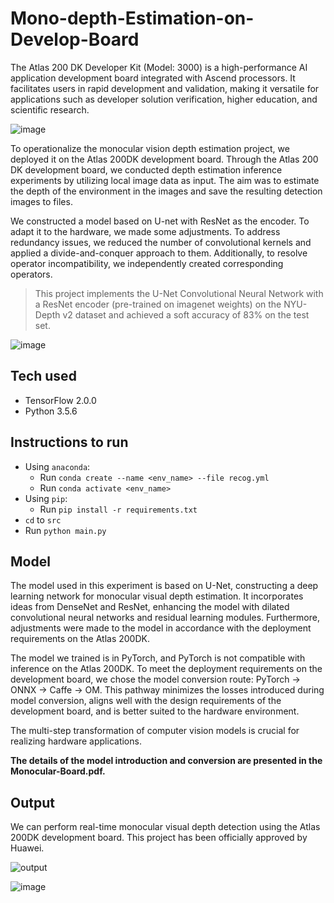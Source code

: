 # Mono-depth-Estimation-on-Develop-Board

The Atlas 200 DK Developer Kit (Model: 3000) is a high-performance AI application development board integrated with Ascend processors. It facilitates users in rapid development and validation, making it versatile for applications such as developer solution verification, higher education, and scientific research.

![image](https://github.com/kaamava/Mono-depth-Estimation-on-Develop-Board/assets/106901273/dbcaddc0-a9c6-416c-8bbc-becfe4eb951b)

To operationalize the monocular vision depth estimation project, we deployed it on the Atlas 200DK development board. Through the Atlas 200 DK development board, we conducted depth estimation inference experiments by utilizing local image data as input. The aim was to estimate the depth of the environment in the images and save the resulting detection images to files.

We constructed a model based on U-net with ResNet as the encoder. To adapt it to the hardware, we made some adjustments. To address redundancy issues, we reduced the number of convolutional kernels and applied a divide-and-conquer approach to them. Additionally, to resolve operator incompatibility, we independently created corresponding operators.
> This project implements the U-Net Convolutional Neural Network with a ResNet encoder (pre-trained on imagenet weights) on the NYU-Depth v2 dataset and achieved a soft accuracy of 83% on the test set.

![image](https://github.com/kaamava/Mono-depth-Estimation-on-Develop-Board/assets/106901273/33f39141-21e7-47ca-8ffa-5432fefa03a2)

## Tech used
- TensorFlow 2.0.0
- Python 3.5.6

## Instructions to run
- Using `anaconda`:
  - Run `conda create --name <env_name> --file recog.yml`
  - Run `conda activate <env_name>`
- Using `pip`:
  - Run `pip install -r requirements.txt`
- `cd` to `src`
- Run `python main.py`

## Model

The model used in this experiment is based on U-Net, constructing a deep learning network for monocular visual depth estimation. It incorporates ideas from DenseNet and ResNet, enhancing the model with dilated convolutional neural networks and residual learning modules. Furthermore, adjustments were made to the model in accordance with the deployment requirements on the Atlas 200DK.


The model we trained is in PyTorch, and PyTorch is not compatible with inference on the Atlas 200DK. To meet the deployment requirements on the development board, we chose the model conversion route: PyTorch → ONNX → Caffe → OM. This pathway minimizes the losses introduced during model conversion, aligns well with the design requirements of the development board, and is better suited to the hardware environment.

The multi-step transformation of computer vision models is crucial for realizing hardware applications.

**The details of the model introduction and conversion are presented in the Monocular-Board.pdf.**

## Output
We can perform real-time monocular visual depth detection using the Atlas 200DK development board. This project has been officially approved by Huawei.

![output](https://github.com/kaamava/Mono-depth-Estimation-on-Develop-Board/assets/106901273/8c694b6d-8317-494a-bdfa-05997e062e01)

![image](https://github.com/kaamava/Mono-depth-Estimation-on-Develop-Board/assets/106901273/bebe6fb4-0edd-4def-a438-0aa94a2a6c9f)



